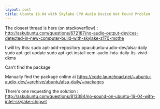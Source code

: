 ```yaml
---
layout: post
title: Ubuntu 16.04 with Skylake CPU Audio Device Not Found Problem
---
```

The closest thread is here (on stackoverflow) : 
http://askubuntu.com/questions/672187/no-audio-output-devices-detected-in-new-computer-build-with-skylake-z170-mothe

I will try this: 
sudo apt-add-repository ppa:ubuntu-audio-dev/alsa-daily
sudo apt-get update
sudo apt-get install oem-audio-hda-daily-lts-vivid-dkms

Can't find the package

Manually find the package online at https://code.launchpad.net/~ubuntu-audio-dev/+archive/ubuntu/alsa-daily/+packages

There's one requesting the solution : http://askubuntu.com/questions/813384/no-sound-on-ubuntu-16-04-with-intel-skylake-chipset
